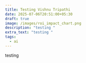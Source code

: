 ```yaml
---
title: Testing Vishnu Tripathi
date: 2025-07-06T20:51:00+05:30
draft: true
image: /images/roi_impact_chart.png
description: "testing "
extra_text: "testing "
tags:
  - ai
---
```

testing
